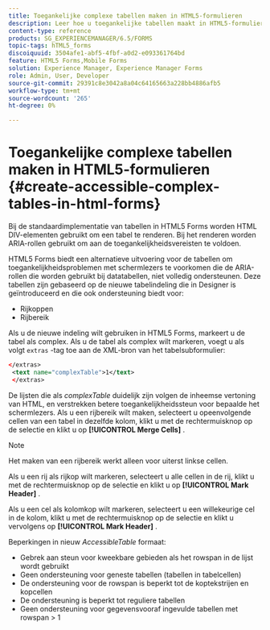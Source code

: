 ```yaml
---
title: Toegankelijke complexe tabellen maken in HTML5-formulieren
description: Leer hoe u toegankelijke tabellen maakt in HTML5-formulieren.
content-type: reference
products: SG_EXPERIENCEMANAGER/6.5/FORMS
topic-tags: hTML5_forms
discoiquuid: 3504afe1-abf5-4fbf-a0d2-e093361764bd
feature: HTML5 Forms,Mobile Forms
solution: Experience Manager, Experience Manager Forms
role: Admin, User, Developer
source-git-commit: 29391c8e3042a8a04c64165663a228bb4886afb5
workflow-type: tm+mt
source-wordcount: '265'
ht-degree: 0%

---
```


# Toegankelijke complexe tabellen maken in HTML5-formulieren {#create-accessible-complex-tables-in-html-forms}

Bij de standaardimplementatie van tabellen in HTML5 Forms worden HTML DIV-elementen gebruikt om een tabel te renderen. Bij het renderen worden ARIA-rollen gebruikt om aan de toegankelijkheidsvereisten te voldoen.

HTML5 Forms biedt een alternatieve uitvoering voor de tabellen om toegankelijkheidsproblemen met schermlezers te voorkomen die de ARIA-rollen die worden gebruikt bij datatabellen, niet volledig ondersteunen. Deze tabellen zijn gebaseerd op de nieuwe tabelindeling die in Designer is geïntroduceerd en die ook ondersteuning biedt voor:

* Rijkoppen
* Rijbereik

Als u de nieuwe indeling wilt gebruiken in HTML5 Forms, markeert u de tabel als complex. Als u de tabel als complex wilt markeren, voegt u als volgt `extras` -tag toe aan de XML-bron van het tabelsubformulier:

```xml
</extras>
 <text name="complexTable">1</text>
 </extras>
```

De lijsten die als *complexTable* duidelijk zijn volgen de inheemse vertoning van HTML, en verstrekken betere toegankelijkheidssteun voor bepaalde het schermlezers.  Als u een rijbereik wilt maken, selecteert u opeenvolgende cellen van een tabel in dezelfde kolom, klikt u met de rechtermuisknop op de selectie en klikt u op **[!UICONTROL Merge Cells]** .

>[!NOTE]
>
>Het maken van een rijbereik werkt alleen voor uiterst linkse cellen.

Als u een rij als rijkop wilt markeren, selecteert u alle cellen in de rij, klikt u met de rechtermuisknop op de selectie en klikt u op **[!UICONTROL Mark Header]** .

Als u een cel als kolomkop wilt markeren, selecteert u een willekeurige cel in de kolom, klikt u met de rechtermuisknop op de selectie en klikt u vervolgens op **[!UICONTROL Mark Header]** .

Beperkingen in nieuw *AccessibleTable* formaat:

* Gebrek aan steun voor kweekbare gebieden als het rowspan in de lijst wordt gebruikt
* Geen ondersteuning voor geneste tabellen (tabellen in tabelcellen)
* De ondersteuning voor de rowspan is beperkt tot de koptekstrijen en kopcellen
* De ondersteuning is beperkt tot reguliere tabellen
* Geen ondersteuning voor gegevensvooraf ingevulde tabellen met rowspan > 1
